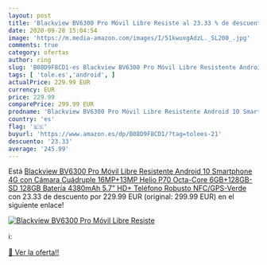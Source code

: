 ```yaml
---
layout: post
title: 'Blackview BV6300 Pro Móvil Libre Resiste al 23.33 % de descuento'
date: 2020-09-28 15:04:54
image: 'https://m.media-amazon.com/images/I/51kwuxgAdzL._SL200_.jpg'
comments: true
category: ofertas
author: ring
slug: 'B08D9F8CD1-es Blackview BV6300 Pro Móvil Libre Resistente Android 10...'
tags: [ 'tole.es','android', ]
actualPrice: 229.99 EUR
currency: EUR
price: 229.99
comparePrice: 299.99 EUR
prodname: 'Blackview BV6300 Pro Móvil Libre Resistente Android 10 Smartphone 4G con Cámara Cuádruple 16MP+13MP  Helio P70 Octa-Core  6GB+128GB-SD 128GB  Batería 4380mAh  5.7” HD+ Teléfono Robusto  NFC/GPS-Verde'
country: 'es'
flag: '🇪🇸'
buyurl: 'https://www.amazon.es/dp/B08D9F8CD1/?tag=tolees-21'
descuento: '23.33'
average: '245.99'
---
```


Está [Blackview BV6300 Pro Móvil Libre Resistente Android 10 Smartphone 4G con Cámara Cuádruple 16MP+13MP  Helio P70 Octa-Core  6GB+128GB-SD 128GB  Batería 4380mAh  5.7” HD+ Teléfono Robusto  NFC/GPS-Verde](https://www.amazon.es/dp/B08D9F8CD1/?tag=tolees-21) con 23.33 de descuento por 229.99 EUR (original: 299.99 EUR) en el siguiente enlace!

[![Blackview BV6300 Pro Móvil Libre Resiste](https://m.media-amazon.com/images/I/51kwuxgAdzL._SL200_.jpg)](https://www.amazon.es/dp/B08D9F8CD1/?tag=tolees-21)

ℹ️:


[🛒 Ver la oferta!!](https://www.amazon.es/dp/B08D9F8CD1/?tag=tolees-21)
